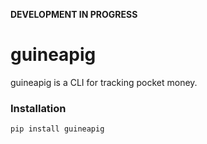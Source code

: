 **DEVELOPMENT IN PROGRESS**

# guineapig

guineapig is a CLI for tracking pocket money.

### Installation
```
pip install guineapig
```
